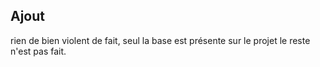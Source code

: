 ## Ajout   

rien de bien violent de fait, seul la base est présente sur le projet le reste n'est pas fait. 